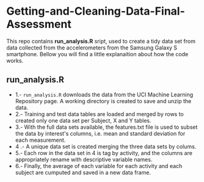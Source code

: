 # Getting-and-Cleaning-Data-Final-Assessment

This repo contains **run_analysis.R** sript, used to create a tidy data set from data collected from the accelerometers from the Samsung Galaxy S smartphone. Bellow you will find a little explanaition about how the code works.

## run_analysis.R

* 1.- `run_analysis.R` downloads the data from the UCI Machine Learning Repository page. A working directory is created to save and unzip the data. 
* 2.- Training and test data tables are loaded and merged by rows to created only one data set per Subject, X and Y tables. 
* 3.- With the full data sets available, the features.txt file is used to subset the data by interest's columns, i.e. mean and standard deviation for each measurement. 
* 4 .- A unique data set is created merging the three data sets by colums.
* 5.- Each row in the data set in 4 is tag by activity, and the columns are appropriately rename with descriptive variable names.
* 6.- Finally, the average of each variable for each activity and each subject are cumputed and saved in a new data frame.




